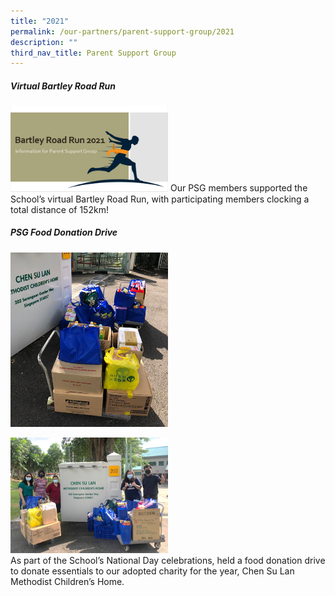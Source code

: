 ```yaml
---
title: "2021"
permalink: /our-partners/parent-support-group/2021
description: ""
third_nav_title: Parent Support Group
---
```

##### Virtual Bartley Road Run

<img src="/images/virtual%20run.png" 
     style="width:50%">
Our PSG members supported the School’s virtual Bartley Road Run, with participating members clocking a total distance of 152km!

##### PSG Food Donation Drive

<img src="/images/psg%201.png" 
     style="width:50%">
		 
<img src="/images/psg.png" 
     style="width:50%">		 
As part of the School’s National Day celebrations, held a food donation drive to donate essentials to our adopted charity for the year, Chen Su Lan Methodist Children’s Home.

